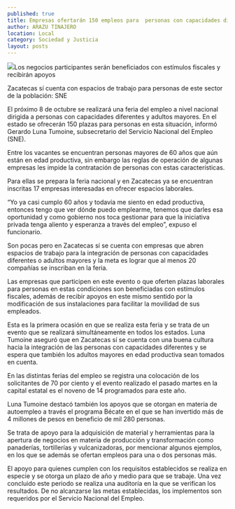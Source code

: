 ```yaml
---
published: true
title: Empresas ofertarán 150 empleos para  personas con capacidades diferentes
author: ARAZU TINAJERO
location: Local
category: Sociedad y Justicia
layout: posts
---
```


![](http://i.imgur.com/nhK4lbGm.jpg)Los negocios participantes serán beneficiados con estímulos fiscales y recibirán apoyos 

Zacatecas sí cuenta con espacios de trabajo para personas de este sector de la población: SNE

El próximo 8 de octubre se realizará una feria del empleo a nivel nacional dirigida a personas con capacidades diferentes y adultos mayores. En el estado se ofrecerán 150 plazas para personas en esta situación, informó Gerardo Luna Tumoine, subsecretario del Servicio Nacional del Empleo (SNE).

Entre los vacantes se encuentran personas mayores de 60 años que aún están en edad productiva, sin embargo las reglas de operación de algunas empresas les impide la contratación de personas con estas características.

Para ellas se prepara la feria nacional y en Zacatecas ya se encuentran inscritas 17 empresas interesadas en ofrecer espacios laborales.

“Yo ya casi cumplo 60 años y todavía me siento en edad productiva, entonces tengo que ver dónde puedo emplearme, tenemos que darles esa oportunidad y como gobierno nos toca gestionar para que la iniciativa privada tenga aliento y esperanza a través del empleo”, expuso el funcionario.

Son pocas pero en Zacatecas sí se cuenta con empresas que abren espacios de trabajo para la integración de personas con capacidades diferentes o adultos mayores y la meta es lograr que al menos 20 compañías se inscriban en la feria.

Las empresas que participen en este evento o que oferten plazas laborales para personas en estas condiciones son beneficiadas con estímulos fiscales, además de recibir apoyos en este mismo sentido por la modificación de sus instalaciones para facilitar la movilidad de sus empleados.

Esta es la primera ocasión en que se realiza esta feria y se trata de un evento que se realizará simultáneamente en todos los estados. Luna Tumoine aseguró que en Zacatecas sí se cuenta con una buena cultura hacia la integración de las personas con capacidades diferentes y se espera que también los adultos mayores en edad productiva sean tomados en cuenta.

En las distintas ferias del empleo se registra una colocación de los solicitantes de 70 por ciento y el evento realizado el pasado martes en la capital estatal es el noveno de 14 programados para este año.

Luna Tumoine destacó también los apoyos que se otorgan en materia de autoempleo a través el programa Bécate en el que se han invertido más de 4 millones de pesos en beneficio de mil 280 personas.

Se trata de apoyo para la adquisición de material y herramientas para la apertura de negocios en materia de producción y transformación como panaderías, tortillerías y vulcanizadoras, por mencionar algunos ejemplos, en los que se además se ofertan empleos para una o dos personas más.

El apoyo para quienes cumplen con los requisitos establecidos se realiza en especie y se otorga un plazo de año y medio para que se trabaje. Una vez concluido este periodo se realiza una auditoría en la que se verifican los resultados. De no alcanzarse las metas establecidas, los implementos son requeridos por el Servicio Nacional del Empleo.
